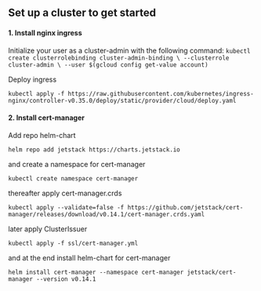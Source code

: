 ## Set up a cluster to get started

#### 1. Install nginx ingress

Initialize your user as a cluster-admin with the following command: 
`kubectl create clusterrolebinding cluster-admin-binding \
  --clusterrole cluster-admin \
  --user $(gcloud config get-value account)
`

Deploy ingress

`kubectl apply -f https://raw.githubusercontent.com/kubernetes/ingress-nginx/controller-v0.35.0/deploy/static/provider/cloud/deploy.yaml
`

#### 2. Install cert-manager

Add repo helm-chart

`helm repo add jetstack https://charts.jetstack.io`

and create a namespace for cert-manager

`kubectl create namespace cert-manager`

thereafter apply cert-manager.crds

`kubectl apply --validate=false -f https://github.com/jetstack/cert-manager/releases/download/v0.14.1/cert-manager.crds.yaml`

later apply ClusterIssuer

`kubectl apply -f ssl/cert-manager.yml`

and at the end install helm-chart for cert-manager

`helm install cert-manager --namespace cert-manager jetstack/cert-manager --version v0.14.1`
